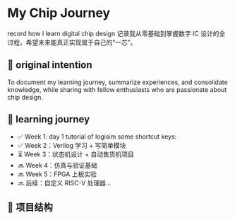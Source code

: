# My Chip Journey
record how I learn digital chip design 
记录我从零基础到掌握数字 IC 设计的全过程，希望未来能真正实现属于自己的“一芯”。
## 🌱 original intention
To document my learning journey, summarize experiences, and consolidate knowledge, while sharing with fellow enthusiasts who are passionate about chip design.
## 📅 learning journey
- ✅ Week 1: day 1 tutorial of logisim
  some shortcut keys: 
- ✅ Week 2：Verilog 学习 + 写简单模块
- ⏳ Week 3：状态机设计 + 自动售货机项目
- 🔜 Week 4：仿真与验证基础
- 🔜 Week 5：FPGA 上板实验
- 🔜 后续：自定义 RISC-V 处理器...

## 📂 项目结构

